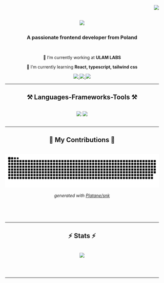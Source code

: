 <img align="right" src="https://visitor-badge.laobi.icu/badge?page_id=Mikssxed.Mikssxed" />

<h1 align="center">
    <img src="https://readme-typing-svg.herokuapp.com/?font=Righteous&size=35&center=true&vCenter=true&width=500&height=70&duration=4000&lines=Hi+There!+👋;+I'm+Wojtek!;" />
</h1>

<h3 align="center">A passionate frontend developer from Poland</h3>

<br/>

<div align="center">
 
 🔭 I’m currently working at **ULAM LABS**
 
 🌱 I’m currently learning **React, typescript, tailwind css**

 </div>
 
<div align="center"> 
  <a href="mailto:wojtek.maslowski00@gmail.com">
    <img src="https://img.shields.io/badge/Gmail-333333?style=for-the-badge&logo=gmail&logoColor=red" />
  </a>
  <a href="https://www.linkedin.com/in/wojciech-masłowski-654989261/" target="_blank">
    <img src="https://img.shields.io/badge/LinkedIn-0077B5?style=for-the-badge&logo=linkedin&logoColor=white" target="_blank" />
  </a>
  <a href="https://main--portfolio-3d-wm.netlify.app/" target="_blank">
     <img src="https://img.shields.io/badge/Portfolio-FF5722?style=for-the-badge&logo=todoist&logoColor=white" target="_blank" /> <!-- sqlite, safari, google-chrome are other good icon options -->
  </a>
</div>

 <hr/>
 
<h2 align="center">⚒️ Languages-Frameworks-Tools ⚒️</h2>
<br/>
<div align="center">
    <img src="https://skillicons.dev/icons?i=react,redux,mui,html,css,vscode,github,tailwind,git,webflow,less" />
    <img src="https://skillicons.dev/icons?i=javascript,typescript" /><br>
</div>

<br/>
<hr/>

<div align="center">
  <h2>🐍 My Contributions 🐍</h2>
  <br>
  <picture>
  <source media="(prefers-color-scheme: dark)" srcset="https://raw.githubusercontent.com/Mikssxed/Mikssxed/output/github-contribution-grid-snake-dark.svg">
  <source media="(prefers-color-scheme: light)" srcset="https://raw.githubusercontent.com/Mikssxed/Mikssxed/output/github-contribution-grid-snake.svg">
  <img alt="github contribution grid snake animation" src="https://raw.githubusercontent.com/Mikssxed/Mikssxed/output/github-contribution-grid-snake.svg">
</picture>

_generated with [Platane/snk](https://github.com/Platane/snk)_
  
  <br/><br/><br/>
</div>

<hr/>

<h2 align="center">⚡ Stats ⚡</h2>
<br>
<div align=center>
   <img src="https://streak-stats-mu.vercel.app?user=Mikssxed&theme=dark&exclude_days=Sun%2CSat" />
</div>

<br/><br/>

<hr/>

<br/>
